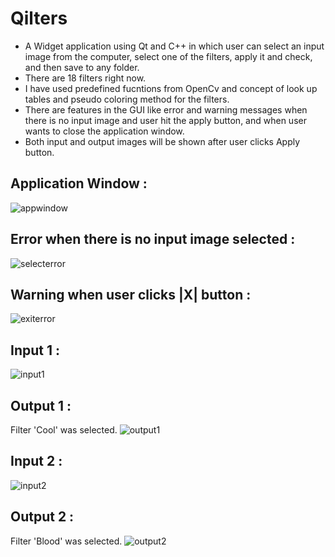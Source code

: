  # Qilters
 + A Widget application using Qt and C++ in which user can select an input image from the computer, select one of the filters, apply it and check, and then save to any folder. 
 + There are 18 filters right now.
 + I have used predefined fucntions from OpenCv and concept of look up tables and pseudo coloring method for the filters.
 + There are features in the GUI like error and warning messages when there is no input image and user hit the apply button, and when user wants to close the application window.
 + Both input and output images will be shown after user clicks Apply button.
 
 ## Application Window :
 ![appwindow](https://user-images.githubusercontent.com/25251763/44302284-17121f00-a343-11e8-9081-36ad7713d45e.png)
 
  ## Error when there is no input image selected :
 ![selecterror](https://user-images.githubusercontent.com/25251763/44302270-d4504700-a342-11e8-906e-12577c413277.png)

## Warning when user clicks |X| button :
![exiterror](https://user-images.githubusercontent.com/25251763/44302281-fba71400-a342-11e8-96c7-ab6831c2676b.png)

## Input 1 :
![input1](https://user-images.githubusercontent.com/25251763/44302293-3741de00-a343-11e8-8c7b-8a1f0546e290.png)

## Output 1 :
Filter 'Cool' was selected. 
![output1](https://user-images.githubusercontent.com/25251763/44302303-56d90680-a343-11e8-93cc-325a47ed2cc8.png)

## Input 2 :
![input2](https://user-images.githubusercontent.com/25251763/44302306-66584f80-a343-11e8-8321-48342218be9a.png)

## Output 2 :
Filter 'Blood' was selected.
![output2](https://user-images.githubusercontent.com/25251763/44302309-7839f280-a343-11e8-8070-3b5df3b689f7.png)






  
